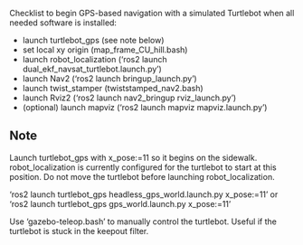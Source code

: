 Checklist to begin GPS-based navigation with a simulated Turtlebot when all needed software is installed:
- launch turtlebot_gps (see note below)
- set local xy origin (map_frame_CU_hill.bash)
- launch robot_localization (‘ros2 launch dual_ekf_navsat_turtlebot.launch.py’)
- launch Nav2 (‘ros2 launch bringup_launch.py’)
- launch twist_stamper (twiststamped_nav2.bash)
- launch Rviz2 (‘ros2 launch nav2_bringup rviz_launch.py’)
- (optional) launch mapviz (‘ros2 launch mapviz mapviz.launch.py’)

## Note

Launch turtlebot_gps with x_pose:=11 so it begins on the sidewalk. robot_localization is currently configured for the turtlebot to start at this position. Do not move the turtlebot before launching robot_localization.

‘ros2 launch turtlebot_gps headless_gps_world.launch.py x_pose:=11’
or
‘ros2 launch turtlebot_gps gps_world.launch.py x_pose:=11’

Use ‘gazebo-teleop.bash’ to manually control the turtlebot. Useful if the turtlebot is stuck in the keepout filter.
